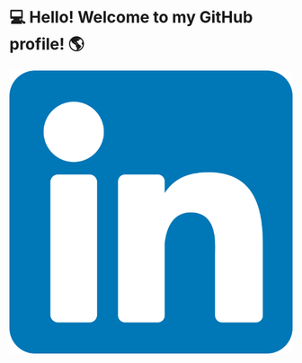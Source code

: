 # 💻 Hello! Welcome to my GitHub profile! 🌎
![a](https://raw.githubusercontent.com/juanoude/juanoude/main/img/linkedin.svg)


<!--
**juanoude/juanoude** is a ✨ _special_ ✨ repository because its `README.md` (this file) appears on your GitHub profile.

Here are some ideas to get you started:

- 🔭 I’m currently working on ...
- 🌱 I’m currently learning ...
- 👯 I’m looking to collaborate on ...
- 🤔 I’m looking for help with ...
- 💬 Ask me about ...
- 📫 How to reach me: ...
- 😄 Pronouns: ...
- ⚡ Fun fact: ...
-->
<!--stackedit_data:
eyJoaXN0b3J5IjpbODU5MDYzNzkzXX0=
-->